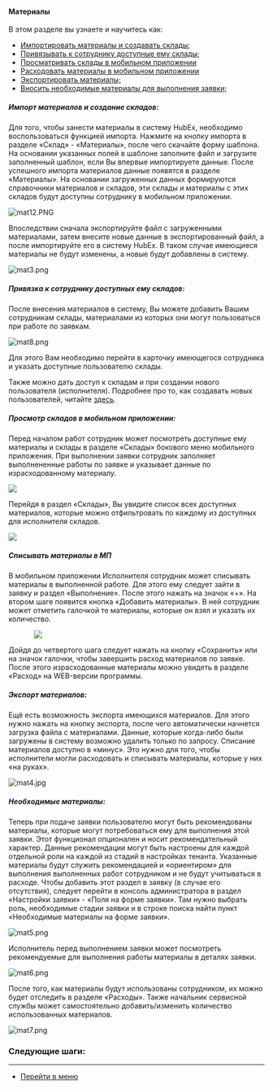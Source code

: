 #### Материалы
В этом разделе вы узнаете и научитесь как:
<html>
  <meta charset="utf-8">
  <title>Быстрый переход внутри документа</title>
 <ul>
       <li><a href="#matimp">Импортировать материалы и создавать склады;</a></li>
       <li><a href="#userwithmat">Привязывать к сотруднику доступные ему склады;</a></li>
       <li><a href="#wima">Просматривать склады в мобильном приложении</a></li>
       <li><a href="#wimat">Расходовать материалы в мобильном приложении</a></li>
       <li><a href="#matexp">Экспортировать материалы;</a></li>
       <li><a href="#matacc">Вносить необходимые материалы для выполнения заявки;</a></li>
       
       
       

 </ul>
</html>


<h5 id="matimp">Импорт материалов и создание складов: </h5>
Для того, чтобы занести материалы в систему HubEx, необходимо воспользоваться функцией импорта. Нажмите на кнопку импорта в разделе «Склад» - «Материалы», после чего скачайте форму шаблона. На основании указанных полей в шаблоне заполните файл и загрузите заполненный шаблон, если Вы впервые импортируете данные. После успешного импорта материалов данные появятся в разделе «Материалы». На основании загруженных данных формируются справочники материалов и складов, эти склады и материалы с этих складов будут доступны сотруднику в мобильном приложении.

![mat12.PNG](/attachments/images/FAQ/USER/Materials/mat12.PNG)

Впоследствии сначала экспортируйте файл с загруженными материалами, затем внесите новые данные в экспортированный файл, а после импортируйте его в систему HubEx. В таком случае имеющиеся материалы не будут изменены, а новые будут добавлены в систему.

![mat3.png](/attachments/images/FAQ/USER/Materials/mat3.png)

<h5 id="userwithmat">Привязка к сотруднику доступных ему складов: </h5>
После внесения материалов в систему, Вы можете добавить Вашим сотрудникам склады, материалами из которых они могут пользоваться при работе по заявкам.

![mat8.png](/attachments/images/FAQ/USER/Materials/mat8.jpg)

Для этого Вам необходимо перейти в карточку имеющегося сотрудника и указать доступные пользователю склады.

Также можно дать доступ к складам и при создании нового пользователя (исполнителя). Подробнее про то, как создавать новых пользователей, читайте [здесь](https://wiki.hubex.ru/docs/FAQ/RU/user/CreatingUser.html).

<h5 id="wima">Просмотр складов в мобильном приложении: </h5>

Перед началом работ сотрудник может посмотреть доступные ему материалы и склады в разделе «Склады» бокового меню мобильного приложения. При выполнении заявки сотрудник заполняет выполнененные работы по заявке и указывает данные по израсходованному материалу.

<div>
  <img  style="margin: 0 auto; display: block; max-width: 100%;" src="/attachments/images/FAQ/USER/Materials/mat10.jpg" />
</div>

Перейдя в раздел «Склады», Вы увидите список всех доступных материалов, которые можно отфильтровать по каждому из доступных для исполнителя складов.

<div>
  <img  style="margin: 0 auto; display: block; max-width: 100%;" src="/attachments/images/FAQ/USER/Materials/mat11.jpg" />
</div>

<h5 id="wima">Списывать материалы в МП </h5>

В мобильном приложении Исполнителя сотрудник может списывать материалы в выполненной работе. Для этого ему следует зайти в заявку и раздел «Выполнение». После этого нажать на значок «+». На втором шаге появится кнопка «Добавить материалы». В ней сотрудник может отметить галочкой те материалы, которые он взял и указать их количество. 

<div>
  <img  style="margin: 0 auto; display: block; max-width: 80%;" src="/attachments/images/FAQ/USER/Materials/mat13.jpg" />
</div>

Дойдя до четвертого шага следует нажать на кнопку «Сохранить» или на значок галочки, чтобы завершить расход материалов по заявке. После этого израсходованные материалы можно увидеть в разделе «Расход» на WEB-версии программы.


<h5 id="matexp">Экспорт материалов: </h5>
Ещё есть возможность экспорта имеющихся материалов. Для этого нужно нажать на кнопку экспорта, после чего автоматически начнется загрузка файла с материалами. Данные, которые когда-либо были загружены в систему возможно удалить только по запросу. Списание материалов доступно в «минус». Это нужно для того, чтобы исполнители могли расходовать и списывать материалы, которые у них «на руках».

![mat4.jpg](/attachments/images/FAQ/USER/Materials/mat4.jpg)


<h5 id="matacc">Необходимые материалы: </h5>
Теперь при подаче заявки пользователю могут быть рекомендованы материалы, которые могут потребоваться ему для выполнения этой заявки. Этот функционал опционален и носит рекомендательный характер. Данные рекомендации могут быть настроены для каждой отдельной роли на каждой из стадий в настройках тенанта. Указанные материалы будут служить рекомендацией и «ориентиром» для выполнения выполненных работ сотрудником и не будут учитываться в расходе. Чтобы добавить этот раздел в заявку (в случае его отсутствия), следует перейти в консоль администратора в раздел «Настройки заявки» - «Поля на форме заявки». Там нужно выбрать роль, необходимые стадии заявки и в строке поиска найти пункт «Необходимые материалы на форме заявки».

![mat5.png](/attachments/images/FAQ/USER/Materials/mat5.png)

Исполнитель перед выполнением заявки может посмотреть рекомендуемые для выполнения работы материалы в деталях заявки.

![mat6.png](/attachments/images/FAQ/USER/Materials/mat6.png)

После того, как материалы будут использованы сотрудником, их можно будет отследить в разделе «Расходы». Также начальник сервисной службы может самостоятельно добавить/изменить количество использованных материалов.

![mat7.png](/attachments/images/FAQ/USER/Materials/mat7.png)





### Следующие шаги:


___
- [Перейти в меню](http://wiki.hubex.ru)
